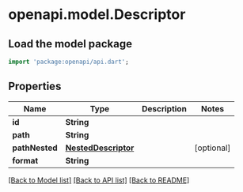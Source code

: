 # openapi.model.Descriptor

## Load the model package

```dart
import 'package:openapi/api.dart';
```

## Properties

| Name           | Type                                        | Description | Notes      |
| -------------- | ------------------------------------------- | ----------- | ---------- |
| **id**         | **String**                                  |             |
| **path**       | **String**                                  |             |
| **pathNested** | [**NestedDescriptor**](NestedDescriptor.md) |             | [optional] |
| **format**     | **String**                                  |             |

[[Back to Model list]](../README.md#documentation-for-models) [[Back to API list]](../README.md#documentation-for-api-endpoints) [[Back to README]](../README.md)
